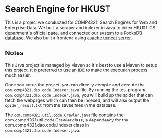# Search Engine for HKUST
This is a project we conducted for COMP4321: Search Engines for Web and Enterprise Data. We built a scraper and indexer in Java to index HKUST CS department's official page, and connected our system to a [RocksDB database](https://rocksdb.org/). We also built a frontend using [apache tomcat server](http://tomcat.apache.org/). 

## Notes

This Java project is managed by Maven so it's best to use a Maven to setup this project. It is preferred to use an IDE to make the execution process much easier.

Once you setup the project, you can directly compile and execute the ``com.comp4321.dao.code.Indexer.java`` file. By running the test program ``com.comp4321.dao.code.Indexer.java``, you will build up the spider that can fetch the webpages which can then be indexed, and will also output the ``spider_result.txt`` from the saved files in the database.

The ``com.comp4321.util.code.Crawler.java`` file contains the com.comp4321.util.code.Crawler class, a dependency for the com.comp4321.dao.code.Indexer class in ``com.comp4321.dao.code.Indexer.java``.
